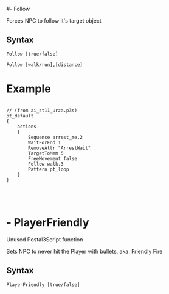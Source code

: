 #- Follow
<p>Forces NPC to follow it's target object
<h2>Syntax</h2>
<p><code class="language-js">Follow [true/false]</code>
<p><code class="language-js">Follow [walk/run],[distance]</code>
<h1>Example</h1>
<pre><code class="language-js">
// (from ai_st11_urza.p3s)
pt_default
{
	actions 
	{
		Sequence arrest_me,2
		WaitForEnd 1
		RemoveAttr "ArrestWait"
		TargetToMem 5
		FreeMovement false
		Follow walk,3
		Pattern pt_loop
	}
}
</code></pre>

<br><br><h1>- PlayerFriendly</h1>
<p>Unused Postal3Script function
<p>Sets NPC to never hit the Player with bullets, aka. Friendly Fire
<h2>Syntax</h2>
<p><code class="language-js">PlayerFriendly [true/false]</code>